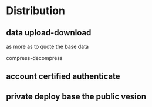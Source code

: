 # Distribution

## data upload-download

as more as to quote the base data

compress-decompress





## account certified authenticate





## private deploy base the public vesion